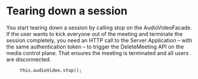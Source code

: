 # Tearing down a session<a name="tearing-down"></a>

 You start tearing down a session by calling stop on the AudioVideoFacade\. If the user wants to kick everyone out of the meeting and terminate the session completely, you need an HTTP call to the Server Application – with the same authentication token – to trigger the DeleteMeeting API on the media control plane\. That ensures the meeting is terminated and all users are disconnected\. 

```
     this.audioVideo.stop();
```